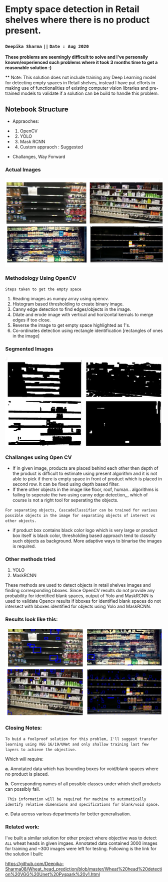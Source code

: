 # Empty space detection in Retail shelves where there is no product present.

### `Deepika Sharma`  ``||``                                      `Date : Aug 2020`

**These problems are seemingly difficult to solve and I've personally known/experienced such problems where it took 3 months time to get a reasonable solution :)**

** Note: This solution does not include training any Deep Learning model for detecting empty spaces in Retail shelves, instead I have put efforts in making use of functionalities of existing computer vision libraries and pre-trained models to validate if a solution can be build to handle this problem.


## Notebook Structure
- Appraoches: 

- 1. OpenCV
- 2. YOLO
- 3. Mask RCNN
- 4. Custom appraoch : Suggested
- Challanges, Way Forward



### Actual Images

![alt text](https://github.com/Deepika-Sharma08/Object-detection-MRCNN-Yolo/blob/master/input_pngs.png?raw=true)

### Methodology Using OpenCV

`Steps taken to get the empty space`

1. Reading images as numpy array using opencv.
2. Histogram based thresholding to create binary image.
3. Canny edge detection to find edges/objects in the image.
4. Dilate and erode image with vertical and horizontal kernals to merge edges if too close.
5. Reverse the image to get empty space highlighted as 1's.
6. Co-ordinates detection using rectangle identification [rectangles of ones in the image] 


### Segmented Images

![alt text](https://github.com/Deepika-Sharma08/Object-detection-MRCNN-Yolo/blob/master/Results_/segmented_images.png?raw=true)


### Challanges using Open CV
- If in given image, products are placed behind each other then depth of the product is difficult to estimate using present algorithm and it is not able to pick if there is empty space in front of product which is placed in second row. It can be fixed using depth based filter.
- If there other objects in the image like floor, roof, human.. algorithms is failing to seperate the two using canny edge detection,,, which of course is not a right tool for seperating the objects.


`For separating objects, CascadeClassifier can be trained for various possible objects in the image for separating objects of interest vs other objects.`
- if product box contains black color logo which is very large or product box itself is black color, thresholding based approach tend to classify such objects as background. More adaptive ways to binarise the images is required.


### Other methods tried
1. YOLO
2. MaskRCNN

These methods are used to detect objects in retail shelves images and finding corresponding bboxes. Since OpenCV results do not provide any probability for identified blank spaces, output of Yolo and MaskRCNN is used to validate Opencv results if bboxes for identified blank spaces do not intersect with bboxes identified for objects using Yolo and MaskRCNN.

### Results look like this:

![alt text](https://github.com/Deepika-Sharma08/Object-detection-MRCNN-Yolo/blob/master/Results_/Results_using_Blob%20detection.png?raw=true)


### Closing Notes:
`To buid a foolproof solution for this problem, I'll suggest transfer learning using VGG 16/19/UNet and only shallow training last few layers to achieve the objective.`

Which will require:


**a.** Annotated data which has bounding boxes for void/blank spaces where no product is placed.

**b.** Corresponding names of all possible classes under which shelf products can possibly fall.


` This information will be required for machine to automatically identify relative dimensions and specifications for blank/void space.`

**c.** Data across various departments for better generalisation.

### Related work:
I've built a similar solution for other project where objective was to detect `ALL` wheat heads in given imgaes.
Annotated data contained 3000 images for training and ~300 images were left for testing. Following is the link for the solution I built:

https://github.com/Deepika-Sharma08/Wheat_head_prediction/blob/master/Wheat%20head%20detection%20VGG%20Unet%20Pyspark%20v1.html
